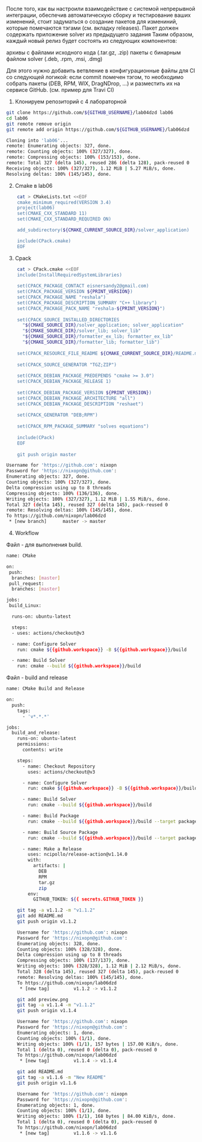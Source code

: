 После того, как вы настроили взаимодействие с системой непрерывной интеграции,
обеспечив автоматическую сборку и тестирование ваших изменений, стоит задуматься
о создание пакетов для измениний, которые помечаются тэгами (см. вкладку releases).
Пакет должен содержать приложение solver из предыдущего задания Таким образом, каждый новый релиз будет состоять из следующих компонентов:

архивы с файлами исходного кода (.tar.gz, .zip)
пакеты с бинарным файлом solver (.deb, .rpm, .msi, .dmg)

Для этого нужно добавить ветвление в конфигурационные файлы для CI со следующей логикой:
если commit помечен тэгом, то необходимо собрать пакеты (DEB, RPM, WIX, DragNDrop, ...)
и разместить их на сервисе GitHub. (см. пример для Travi CI)

1. Клонируем репозиторий с 4 лабораторной

`````sh
git clone https://github.com/${GITHUB_USERNAME}/lab04dzd lab06
cd lab06
git remote remove origin
git remote add origin https://github.com/${GITHUB_USERNAME}/lab06dzd
`````

`````sh
Cloning into 'lab06'...
remote: Enumerating objects: 327, done.
remote: Counting objects: 100% (327/327), done.
remote: Compressing objects: 100% (153/153), done.
remote: Total 327 (delta 145), reused 286 (delta 128), pack-reused 0
Receiving objects: 100% (327/327), 1.12 MiB | 5.27 MiB/s, done.
Resolving deltas: 100% (145/145), done.
`````

2. Cmake в lab06

`````sh
	cat > CMakeLists.txt <<EOF
	cmake_minimum_required(VERSION 3.4)
	project(lab06)
	set(CMAKE_CXX_STANDARD 11)
	set(CMAKE_CXX_STANDARD_REQUIRED ON)

	add_subdirectory(${CMAKE_CURRENT_SOURCE_DIR}/solver_application)

	include(CPack.cmake)
	EOF
`````

3. Cpack

`````sh
	cat > CPack.cmake <<EOF
	include(InstallRequiredSystemLibraries)
	
	set(CPACK_PACKAGE_CONTACT eisnersandy2@gmail.com)
	set(CPACK_PACKAGE_VERSION ${PRINT_VERSION})
	set(CPACK_PACKAGE_NAME "reshala")
	set(CPACK_PACKAGE_DESCRIPTION_SUMMARY "C++ library")
	set(CPACK_PACKAGE_PACK_NAME "reshala-${PRINT_VERSION}")
	
	set(CPACK_SOURCE_INSTALLED_DIRECTORIES 
	  "${CMAKE_SOURCE_DIR}/solver_application; solver_application"
	  "${CMAKE_SOURCE_DIR}/solver_lib; solver_lib"
	  "${CMAKE_SOURCE_DIR}/formatter_ex_lib; formatter_ex_lib"
	  "${CMAKE_SOURCE_DIR}/formatter_lib; formatter_lib")
	
	set(CPACK_RESOURCE_FILE_README ${CMAKE_CURRENT_SOURCE_DIR}/README.md)
	
	set(CPACK_SOURCE_GENERATOR "TGZ;ZIP")
	
	set(CPACK_DEBIAN_PACKAGE_PREDEPENDS "cmake >= 3.0")
	set(CPACK_DEBIAN_PACKAGE_RELEASE 1)
	
	set(CPACK_DEBIAN_PACKAGE_VERSION ${PRINT_VERSION})
	set(CPACK_DEBIAN_PACKAGE_ARCHITECTURE "all")
	set(CPACK_DEBIAN_PACKAGE_DESCRIPTION "reshaet")
	
	set(CPACK_GENERATOR "DEB;RPM")
	
	set(CPACK_RPM_PACKAGE_SUMMARY "solves equations")
	
	include(CPack)
	EOF
	
	git push origin master
`````

`````sh
Username for 'https://github.com': nixopn
Password for 'https://nixopn@github.com':
Enumerating objects: 327, done.
Counting objects: 100% (327/327), done.
Delta compression using up to 8 threads
Compressing objects: 100% (136/136), done.
Writing objects: 100% (327/327), 1.12 MiB | 1.55 MiB/s, done.
Total 327 (delta 145), reused 327 (delta 145), pack-reused 0
remote: Resolving deltas: 100% (145/145), done.
To https://github.com/nixopn/lab06dzd
 * [new branch]      master -> master
`````

4. Workflow

Файл - для выполнения build.

`````sh
name: CMake

on:
 push:
  branches: [master]
 pull_request:
  branches: [master]

jobs: 
 build_Linux:

  runs-on: ubuntu-latest

  steps:
  - uses: actions/checkout@v3

  - name: Configure Solver
    run: cmake ${{github.workspace}} -B ${{github.workspace}}/build

  - name: Build Solver
    run: cmake --build ${{github.workspace}}/build
`````

Файл - build and release

`````sh
name: CMake Build and Release

on:
  push:
    tags:
      - 'v*.*.*'

jobs:
  build_and_release:
    runs-on: ubuntu-latest
    permissions:
      contents: write

    steps:
      - name: Checkout Repository
        uses: actions/checkout@v3

      - name: Configure Solver
        run: cmake ${{github.workspace}} -B ${{github.workspace}}/build -D PRINT_VERSION=${GITHUB_REF_NAME#v}

      - name: Build Solver
        run: cmake --build ${{github.workspace}}/build

      - name: Build Package
        run: cmake --build ${{github.workspace}}/build --target package

      - name: Build Source Package
        run: cmake --build ${{github.workspace}}/build --target package_source

      - name: Make a Release
        uses: ncipollo/release-action@v1.14.0
        with:
          artifacts: |
            DEB
            RPM
            tar.gz
            zip
        env:
          GITHUB_TOKEN: ${{ secrets.GITHUB_TOKEN }}
`````

`````sh
	git tag -a v1.1.2 -m "v1.1.2"
	git add README.md
	git push origin v1.1.2
`````

`````sh
	Username for 'https://github.com': nixopn
	Password for 'https://nixopn@github.com':
	Enumerating objects: 328, done.
	Counting objects: 100% (328/328), done.
	Delta compression using up to 8 threads
	Compressing objects: 100% (137/137), done.
	Writing objects: 100% (328/328), 1.12 MiB | 2.12 MiB/s, done.
	Total 328 (delta 145), reused 327 (delta 145), pack-reused 0
	remote: Resolving deltas: 100% (145/145), done.
	To https://github.com/nixopn/lab06dzd
	 * [new tag]         v1.1.2 -> v1.1.2
`````

`````sh
	git add preview.png
	git tag -a v1.1.4 -m "v1.1.2"
	git push origin v1.1.4
`````

`````sh
	Username for 'https://github.com': nixopn
	Password for 'https://nixopn@github.com':
	Enumerating objects: 1, done.
	Counting objects: 100% (1/1), done.
	Writing objects: 100% (1/1), 157 bytes | 157.00 KiB/s, done.
	Total 1 (delta 0), reused 0 (delta 0), pack-reused 0
	To https://github.com/nixopn/lab06dzd
	 * [new tag]         v1.1.4 -> v1.1.4
`````

`````sh
	git add README.md
	git tag -a v1.1.6 -m "New README"
	git push origin v1.1.6
`````

`````sh
	Username for 'https://github.com': nixopn
	Password for 'https://nixopn@github.com':
	Enumerating objects: 1, done.
	Counting objects: 100% (1/1), done.
	Writing objects: 100% (1/1), 168 bytes | 84.00 KiB/s, done.
	Total 1 (delta 0), reused 0 (delta 0), pack-reused 0
	To https://github.com/nixopn/lab06dzd
	 * [new tag]         v1.1.6 -> v1.1.6
`````
